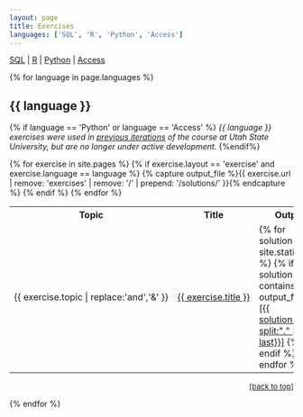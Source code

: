 ```yaml
---
layout: page
title: Exercises
languages: ['SQL', 'R', 'Python', 'Access']
---
```

<a href="#SQL">SQL</a> \| <a href="#R">R</a> \| <a href="#Python">Python</a> \|  <a href="#Access">Access</a>

{% for language in page.languages %}
  <h2> {{ language }} <a name="{{ language }}"></a></h2>

  {% if language == 'Python' or language == 'Access' %}
  <i>{{ language }} exercises were used in 
  <a href="http://www.programmingforbiologists.org/">previous iterations</a>
  of the course at Utah State University, but are no longer under active 
  development.</i>
  {%endif%}

  <table>
    <tr>
      <th>Topic</th>
      <th>Title</th>
      <th>Output</th>
    </tr>
  {% for exercise in site.pages %}
    {% if exercise.layout == 'exercise' and exercise.language == language %}
     <tr>
      <td nowrap>{{ exercise.topic | replace:'and','&'  }}</td>
      <td nowrap><a href="{{ exercise.url | prepend: site.baseurl }}">
        {{ exercise.title }}</a></td>
      {% capture output_file %}{{ exercise.url | remove: 'exercises' | remove: '/' | prepend: '/solutions/' }}{% endcapture %}
      <td>
      {% for solution in site.static_files %}
        {% if solution.path contains output_file %}
          <a href="{{ solution.path | prepend: site.baseurl}}">
            [{{ solution.path | split:"." | last}}]</a>
        {% endif %}
      {% endfor %}
      </td>
     </tr>
    {% endif %}
  {% endfor %}
  </table>
  <p align="right"><font size="-1">
    <a href="{{ site.baseurl }}/exercises/">[back to top]</a>
  </font></p>
{% endfor %}